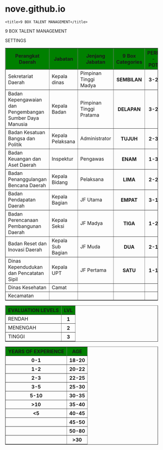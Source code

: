 # nove.github.io
<html>

	<title>9 BOX TALENT MANAGEMENT</title>
<head>


</head>
<body>



9 BOX TALENT MANAGEMENT
<P>SETTINGS</P>
<table border = "1">
	<tr style="background-color: green;">
       

<th> Perangkat Daerah</th>
 <th> Jabatan</th></font>
<th> Jenjang Jabatan</th>
<th> 9 Box Categories</th>
<th> PERF - POT</th>
</tr>


<tr>
<td> Sekretariat Daerah</td>
<td> Kepala dinas</td>
<td> Pimpinan Tinggi Madya</td>
<th> SEMBILAN</th>
<th> 3-2</th>
</tr>

<tr>
<td> Badan Kepengawaian dan Pengembangan Sumber Daya Manusia</td>
<td> Kepala Badan</td>
<td> Pimpinan Tinggi Pratama</td>
<th> DELAPAN</th>
<th> 3-2</th>
</tr>

<tr>
<td> Badan Kesatuan Bangsa dan Politik</td>
<td> Kepala Pelaksana</td>
<td> Administrator</td>
<th> TUJUH</th>
<th> 2-3</th>
</tr>

<tr>
<td> Badan Keuangan dan Aset Daerah</td>
<td> Inspektur</td>
<td> Pengawas</td>
<th> ENAM</th>
<th> 1-3</th>

</tr>

<tr>
<td> Badan Penanggulangan Bencana Daerah</td>
<td> Kepala Bidang</td>
<td> Pelaksana</td>
<th> LIMA</th>
<th> 2-2</th>
</tr>

<tr>
<td> Badan Pendapatan Daerah</td>
<td> Kepala Bagian</td>
<td> JF Utama</td>
<th> EMPAT</th>
<th> 3-1</th>

</tr>
<tr>
<td> Badan Perencanaan Pembangunan Daerah</td>
<td> Kepala Seksi</td>
<td> JF Madya</td>
<th> TIGA</th>
<th> 1-2</th>
</tr>

<tr>
<td> Badan Reset dan Inovasi Daerah</td>
<td> Kepala Sub Bagian</td>
<td> JF Muda</td>
<th> DUA</th>
<th> 2-1</th>
</tr>

<tr>
<td> Dinas Kependudukan dan Pencatatan Sipil</td>
<td> Kepala UPT</td>
<td> JF Pertama</td>
<th> SATU</th>
<th> 1-1</th>

</tr>

<tr>
<td> Dinas Kesehatan</td>
<td> Camat</td>
<td> </td>
<td> </td>
<td> </td>

</tr>

<tr>
<td> Kecamatan</td>
<td> </td>
<td> </td>
<th> </th>
<th> </th>
</tr>

<p>

<table border = "1">
	<tr style="background-color: green;">

<th> EVALUATION LEVELS</th>
<th> LVL</th>
</tr>

<tr>
<td> RENDAH</td>
<th> 1</th>

</tr>

<tr>
<td> MENENGAH</td>
<th> 2</th>

</tr>

<tr>
<td> TINGGI</td>
<th> 3</th>

</tr>

<p>

<table border = "1">
	<tr style="background-color: green;">

<th> YEARS OF EXPERIENCE</th>
<th> AGE</th>
</tr>

<tr>
<th> 0-1</th>
<th> 18-20</th>

</tr>

<tr>
<th> 1-2</th>
<th> 20-22</th>

</tr>

<tr>
<th> 2-3</th>
<th> 22-25</th>
</tr>

<tr>
<th> 3-5</th>
<th> 25-30</th>

</tr>

<tr>
<th> 5-10</th>
<th> 30-35</th>

</tr>

<tr>
<th> >10</th>
<th> 35-40</th>

</tr>

<tr>
<th> <5</th>
<th> 40-45</th>

</tr>

<tr>
<th> </th>
<th> 45-50</th>


</tr>

<tr>
<th> </th>
<th> 50-80</th>

</tr>

<tr>
<th> </th>
<th> >30</th>


</tr>

</p>

<P>

</P>

</body>
</html>
